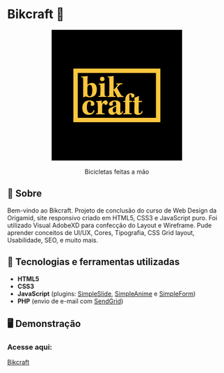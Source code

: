 # Bikcraft 🚴
 
<div align="center">
 <img src="https://github.com/Vinicius-Rangel-dev/Bikcraft/blob/main/web/img/og-image.png">
 <p>Bicicletas feitas a mão</p>
</div>
 
 ## 📖 Sobre
 Bem-vindo ao Bikcraft. Projeto de conclusão do curso de Web Design da Origamid, site responsivo criado em HTML5, CSS3 e JavaScript puro. Foi utilizado Visual AdobeXD para confecção do Layout e Wireframe. Pude aprender conceitos de UI/UX, Cores, Tipografia, CSS Grid layout, Usabilidade, SEO, e muito mais.
 
 ## 🚀 Tecnologias e ferramentas utilizadas
- **HTML5**
- **CSS3**
- **JavaScript** (plugins: [SimpleSlide](https://github.com/origamid/simple-slide), [SimpleAnime](https://github.com/origamid/simple-anime) e [SimpleForm](https://github.com/origamid/simple-form))
- **PHP** (envio de e-mail com [SendGrid](https://sendgrid.com/))

## 🖥️ Demonstração

### Acesse aqui:
<a href="https://stupefied-leavitt-79e55c.netlify.app">Bikcraft</a>
